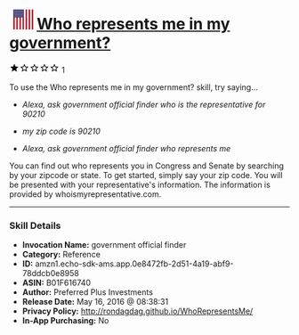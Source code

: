# &nbsp;<img src="skill_icon" alt="Who represents me in my government? icon" width="36"> [Who represents me in my government?](http://alexa.amazon.com/#skills/amzn1.echo-sdk-ams.app.0e8472fb-2d51-4a19-abf9-78ddcb0e8958)
![1 stars](../../images/ic_star_black_18dp_1x.png)![1 stars](../../images/ic_star_border_black_18dp_1x.png)![1 stars](../../images/ic_star_border_black_18dp_1x.png)![1 stars](../../images/ic_star_border_black_18dp_1x.png)![1 stars](../../images/ic_star_border_black_18dp_1x.png) 1

To use the Who represents me in my government? skill, try saying...

* *Alexa, ask government official finder who is the representative for 90210*

* *my zip code is 90210*

* *Alexa, ask government official finder who represents me*

You can find out who represents you in Congress and Senate by searching by your zipcode or state. To get started, simply say your zip code. You will be presented with your representative's information.
The information is provided by whoismyrepresentative.com.

***

### Skill Details

* **Invocation Name:** government official finder
* **Category:** Reference
* **ID:** amzn1.echo-sdk-ams.app.0e8472fb-2d51-4a19-abf9-78ddcb0e8958
* **ASIN:** B01F616740
* **Author:** Preferred Plus Investments
* **Release Date:** May 16, 2016 @ 08:38:31
* **Privacy Policy:** http://rondagdag.github.io/WhoRepresentsMe/
* **In-App Purchasing:** No
